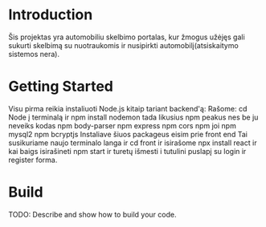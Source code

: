 # Introduction
Šis projektas yra automobiliu skelbimo portalas, kur žmogus užėjęs gali sukurti skelbimą su nuotraukomis ir nusipirkti automobilį(atsiskaitymo sistemos nera).
 
# Getting Started
Visu pirma reikia instaliuoti Node.js kitaip tariant backend'ą:
Rašome:
cd Node į terminalą ir npm install nodemon 
tada likusius npm peakus nes be ju neveiks kodas
npm body-parser
npm express
npm cors
npm joi
npm mysql2
npm bcryptjs
Instaliave šiuos packageus eisim prie front end
Tai susikuriame naujo terminalo langa ir cd front
ir isirašome npx install react 
ir kai baigs isirašineti npm start
ir turetų išmesti i tutulini puslapį su login ir register forma.
 
# Build
TODO: Describe and show how to build your code.